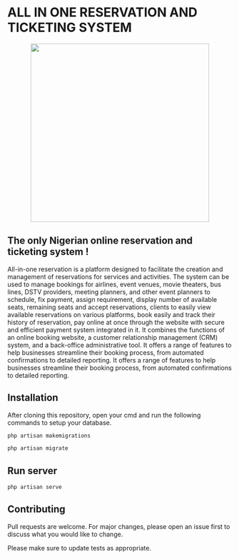 # ALL IN ONE RESERVATION AND TICKETING SYSTEM


<p align="center"><a href="https://laravel.com" target="_blank"><img src="https://raw.githubusercontent.com/laravel/art/master/logo-lockup/5%20SVG/2%20CMYK/1%20Full%20Color/laravel-logolockup-cmyk-red.svg" width="400"></a></p>


## The only Nigerian online reservation and ticketing system !
All-in-one reservation is a platform designed to facilitate the creation and management of reservations for services and activities. The system can be used to manage bookings for airlines, event venues, movie theaters, bus lines, DSTV providers, meeting planners, and other event planners to schedule, fix payment, assign requirement, display number of available seats, remaining seats and accept reservations, clients to easily view available reservations on various platforms, book easily and track their history of reservation, pay online at once through the website with secure and efficient payment system integrated in it. It combines the functions of an online booking website, a customer relationship management (CRM) system, and a back-office administrative tool. It offers a range of features to help businesses streamline their booking process, from automated confirmations to detailed reporting. It offers a range of features to help businesses streamline their booking process, from automated confirmations to detailed reporting.

## Installation

After cloning this repository, open your cmd and run the following commands to setup your database.

```bash
php artisan makemigrations
```
```bash
php artisan migrate
```


## Run server

```bash
php artisan serve
```

## Contributing

Pull requests are welcome. For major changes, please open an issue first
to discuss what you would like to change.

Please make sure to update tests as appropriate.
